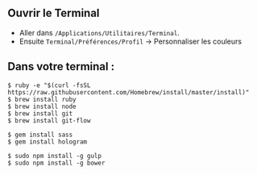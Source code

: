 ## Ouvrir le Terminal

- Aller dans `/Applications/Utilitaires/Terminal`.
- Ensuite `Terminal/Préférences/Profil` -> Personnaliser les couleurs 

## Dans votre terminal :

```
$ ruby -e "$(curl -fsSL https://raw.githubusercontent.com/Homebrew/install/master/install)"
$ brew install ruby
$ brew install node
$ brew install git
$ brew install git-flow

$ gem install sass
$ gem install hologram

$ sudo npm install -g gulp
$ sudo npm install -g bower
```